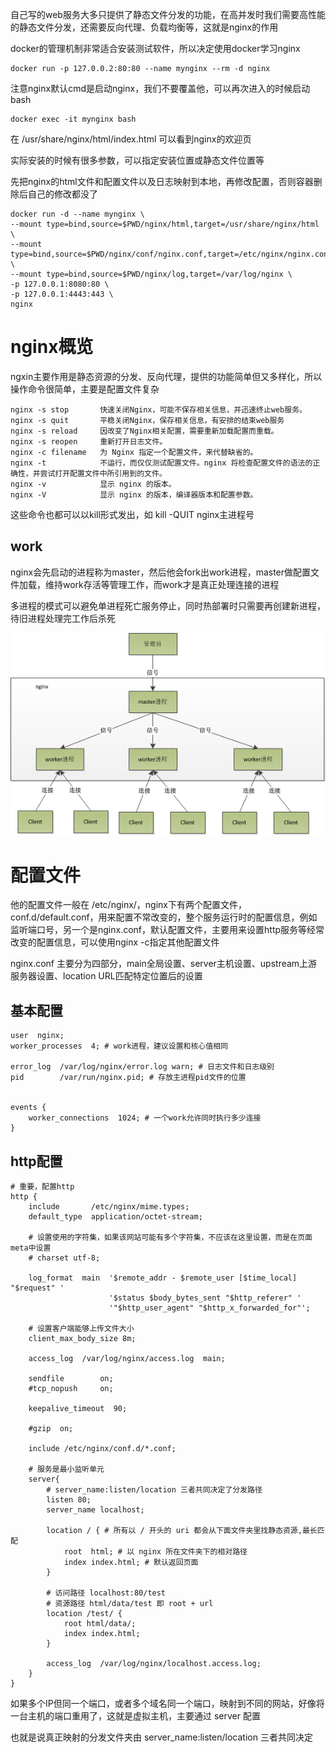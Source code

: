 自己写的web服务大多只提供了静态文件分发的功能，在高并发时我们需要高性能的静态文件分发，还需要反向代理、负载均衡等，这就是nginx的作用

docker的管理机制非常适合安装测试软件，所以决定使用docker学习nginx

    docker run -p 127.0.0.2:80:80 --name mynginx --rm -d nginx

注意nginx默认cmd是启动nginx，我们不要覆盖他，可以再次进入的时候启动bash
    
    docker exec -it mynginx bash

在 /usr/share/nginx/html/index.html 可以看到nginx的欢迎页

实际安装的时候有很多参数，可以指定安装位置或静态文件位置等

先把nginx的html文件和配置文件以及日志映射到本地，再修改配置，否则容器删除后自己的修改都没了

    docker run -d --name mynginx \
    --mount type=bind,source=$PWD/nginx/html,target=/usr/share/nginx/html \
    --mount type=bind,source=$PWD/nginx/conf/nginx.conf,target=/etc/nginx/nginx.conf \
    --mount type=bind,source=$PWD/nginx/log,target=/var/log/nginx \
    -p 127.0.0.1:8080:80 \
    -p 127.0.0.1:4443:443 \
    nginx 


# nginx概览
ngxin主要作用是静态资源的分发、反向代理，提供的功能简单但又多样化，所以操作命令很简单，主要是配置文件复杂

    nginx -s stop       快速关闭Nginx，可能不保存相关信息，并迅速终止web服务。
    nginx -s quit       平稳关闭Nginx，保存相关信息，有安排的结束web服务
    nginx -s reload     因改变了Nginx相关配置，需要重新加载配置而重载。
    nginx -s reopen     重新打开日志文件。
    nginx -c filename   为 Nginx 指定一个配置文件，来代替缺省的。
    nginx -t            不运行，而仅仅测试配置文件。nginx 将检查配置文件的语法的正确性，并尝试打开配置文件中所引用到的文件。
    nginx -v            显示 nginx 的版本。
    nginx -V            显示 nginx 的版本，编译器版本和配置参数。

这些命令也都可以以kill形式发出，如 kill -QUIT nginx主进程号

## work
nginx会先启动的进程称为master，然后他会fork出work进程，master做配置文件加载，维持work存活等管理工作，而work才是真正处理连接的进程

多进程的模式可以避免单进程死亡服务停止，同时热部署时只需要再创建新进程，待旧进程处理完工作后杀死

![](img/1.png)

# 配置文件
他的配置文件一般在 /etc/nginx/，nginx下有两个配置文件，conf.d/default.conf，用来配置不常改变的，整个服务运行时的配置信息，例如监听端口号，另一个是nginx.conf，默认配置文件，主要用来设置http服务等经常改变的配置信息，可以使用nginx -c指定其他配置文件

nginx.conf 主要分为四部分，main全局设置、server主机设置、upstream上游服务器设置、location URL匹配特定位置后的设置 

## 基本配置
```
user  nginx;
worker_processes  4; # work进程，建议设置和核心值相同

error_log  /var/log/nginx/error.log warn; # 日志文件和日志级别
pid        /var/run/nginx.pid; # 存放主进程pid文件的位置


events {
    worker_connections  1024; # 一个work允许同时执行多少连接
}
```

## http配置
```
# 重要，配置http
http {
    include       /etc/nginx/mime.types;
    default_type  application/octet-stream;

    # 设置使用的字符集，如果该网站可能有多个字符集，不应该在这里设置，而是在页面meta中设置
    # charset utf-8; 
    
    log_format  main  '$remote_addr - $remote_user [$time_local] "$request" '
                      '$status $body_bytes_sent "$http_referer" '
                      '"$http_user_agent" "$http_x_forwarded_for"';

    # 设置客户端能够上传文件大小
    client_max_body_size 8m;
    
    access_log  /var/log/nginx/access.log  main;
    
    sendfile        on;
    #tcp_nopush     on;

    keepalive_timeout  90;

    #gzip  on;

    include /etc/nginx/conf.d/*.conf;
    
    # 服务是最小监听单元    
    server{
        # server_name:listen/location 三者共同决定了分发路径
        listen 80;
        server_name localhost;
        
        location / { # 所有以 / 开头的 uri 都会从下面文件夹里找静态资源,最长匹配
            root  html; # 以 nginx 所在文件夹下的相对路径 
            index index.html; # 默认返回页面
        }

        # 访问路径 localhost:80/test
        # 资源路径 html/data/test 即 root + url
        location /test/ {
            root html/data/;
            index index.html;
        }

        access_log  /var/log/nginx/localhost.access.log;    
    }
}
```

如果多个IP但同一个端口，或者多个域名同一个端口，映射到不同的网站，好像将一台主机的端口重用了，这就是虚拟主机，主要通过 server 配置

也就是说真正映射的分发文件夹由 server_name:listen/location 三者共同决定
